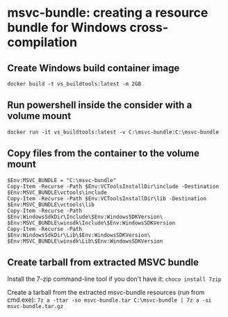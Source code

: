 # msvc-bundle: creating a resource bundle for Windows cross-compilation

## Create Windows build container image
`docker build -t vs_buildtools:latest -m 2GB`

## Run powershell inside the consider with a volume mount
`docker run -it vs_buildtools:latest -v C:\msvc-bundle:C:\msvc-bundle`

## Copy files from the container to the volume mount

```
$Env:MSVC_BUNDLE = "C:\msvc-bundle"
Copy-Item -Recurse -Path $Env:VCToolsInstallDir\include -Destination $Env:MSVC_BUNDLE\vctools\include
Copy-Item -Recurse -Path $Env:VCToolsInstallDir\lib -Destination $Env:MSVC_BUNDLE\vctools\lib
Copy-Item -Recurse -Path $Env:WindowsSdkDir\Include\$Env:WindowsSDKVersion\ $Env:MSVC_BUNDLE\winsdk\Include\$Env:WindowsSDKVersion
Copy-Item -Recurse -Path $Env:WindowsSdkDir\Lib\$Env:WindowsSDKVersion\ $Env:MSVC_BUNDLE\winsdk\Lib\$Env:WindowsSDKVersion
```

## Create tarball from extracted MSVC bundle

Install the 7-zip command-line tool if you don't have it:
`choco install 7zip`

Create a tarball from the extracted msvc-bundle resources (run from cmd.exe):
`7z a -ttar -so msvc-bundle.tar C:\msvc-bundle | 7z a -si msvc-bundle.tar.gz`
